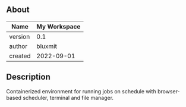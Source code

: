## About

| Name      | My Workspace                         |
| ----------- | ------------------------------------ |
| version       | 0.1 |
| author       | bluxmit |
| created    | 2022-09-01 |

## Description  

Containerized environment for running jobs on schedule with browser-based scheduler, terminal and file manager. 
